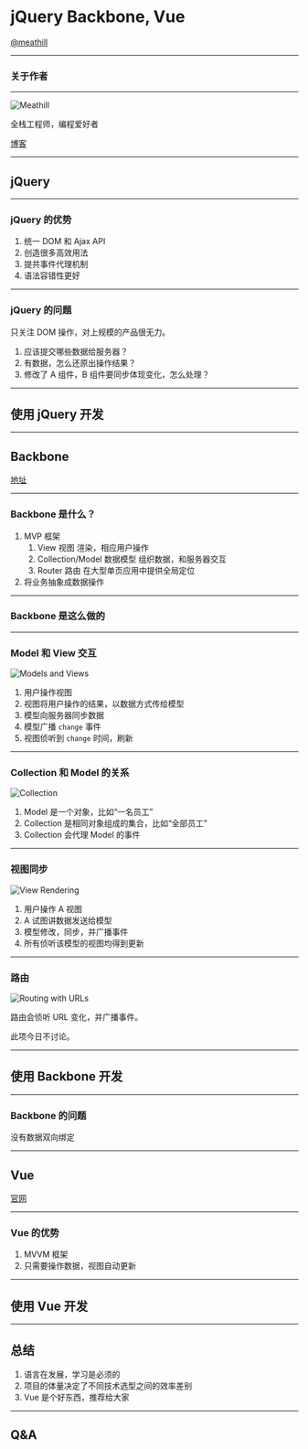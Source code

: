# jQuery Backbone, Vue

[@meathill](//weibo.com/meathill/)

--------

### 关于作者

--------

![Meathill](http://qiniu.meathill.com/wp-content/uploads/2016/07/20160607_005422423_iOS-825x510.jpg)

全栈工程师，编程爱好者

[博客](http://blog.meathill.com/)

--------

## jQuery

--------

### jQuery 的优势

1. 统一 DOM 和 Ajax API
2. 创造很多高效用法
3. 提共事件代理机制
4. 语法容错性更好

--------

### jQuery 的问题

只关注 DOM 操作，对上规模的产品很无力。

1. 应该提交哪些数据给服务器？
2. 有数据，怎么还原出操作结果？
3. 修改了 A 组件，B 组件要同步体现变化，怎么处理？

--------

## 使用 jQuery 开发

--------

## Backbone

[地址](http://backbonejs.org/)

--------

### Backbone 是什么？

1. MVP 框架
    1. View 视图 渲染，相应用户操作
    2. Collection/Model 数据模型 组织数据，和服务器交互
    3. Router 路由 在大型单页应用中提供全局定位
2. 将业务抽象成数据操作


--------

### Backbone 是这么做的

--------

### Model 和 View 交互

![Models and Views](http://backbonejs.org/docs/images/intro-model-view.svg)

1. 用户操作视图
2. 视图将用户操作的结果，以数据方式传给模型
3. 模型向服务器同步数据
4. 模型广播 `change` 事件
5. 视图侦听到 `change` 时间，刷新

--------

### Collection 和 Model 的关系

![Collection](http://backbonejs.org/docs/images/intro-collections.svg)
 
1. Model 是一个对象，比如“一名员工”
2. Collection 是相同对象组成的集合，比如“全部员工”
3. Collection 会代理 Model 的事件

--------

### 视图同步

![View Rendering](http://backbonejs.org/docs/images/intro-views.svg)

1. 用户操作 A 视图
2. A 试图讲数据发送给模型
3. 模型修改，同步，并广播事件
4. 所有侦听该模型的视图均得到更新

--------

### 路由

![Routing with URLs](http://backbonejs.org/docs/images/intro-routing.svg)

路由会侦听 URL 变化，并广播事件。

此项今日不讨论。

--------

## 使用 Backbone 开发

--------

### Backbone 的问题

没有数据双向绑定

--------

## Vue

[官网](//cn.vuejs.org/)

--------

### Vue 的优势

1. MVVM 框架
2. 只需要操作数据，视图自动更新

--------

## 使用 Vue 开发

--------

## 总结

1. 语言在发展，学习是必须的
2. 项目的体量决定了不同技术选型之间的效率差别
3. Vue 是个好东西，推荐给大家

--------

## Q&A